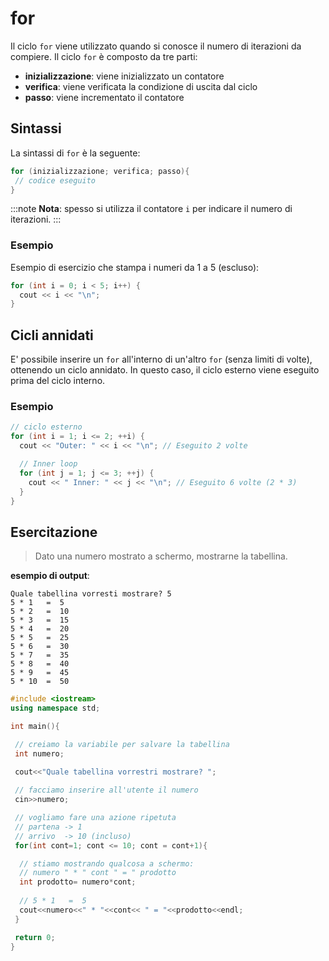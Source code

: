 # for

Il ciclo `for` viene utilizzato quando si conosce il numero di iterazioni da compiere. Il ciclo `for` è composto da tre parti:

- **inizializzazione**: viene inizializzato un contatore
- **verifica**: viene verificata la condizione di uscita dal ciclo
- **passo**: viene incrementato il contatore

## Sintassi

La sintassi di `for` è la seguente:

```cpp
for (inizializzazione; verifica; passo){
 // codice eseguito
}
```

:::note
**Nota**: spesso si utilizza il contatore `i` per indicare il numero di iterazioni.
:::

### Esempio

Esempio di esercizio che stampa i numeri da 1 a 5 (escluso):

```cpp
for (int i = 0; i < 5; i++) {
  cout << i << "\n";
}
```

## Cicli annidati

E' possibile inserire un `for` all'interno di un'altro `for` (senza limiti di volte), ottenendo un ciclo annidato. In questo caso, il ciclo esterno viene eseguito prima del ciclo interno.

### Esempio

```cpp
// ciclo esterno
for (int i = 1; i <= 2; ++i) {
  cout << "Outer: " << i << "\n"; // Eseguito 2 volte

  // Inner loop
  for (int j = 1; j <= 3; ++j) {
    cout << " Inner: " << j << "\n"; // Eseguito 6 volte (2 * 3)
  }
}
```

## Esercitazione

> Dato una numero mostrato a schermo, mostrarne la tabellina.

**esempio di output**:

```text
Quale tabellina vorresti mostrare? 5
5 * 1   =  5
5 * 2   =  10
5 * 3   =  15
5 * 4   =  20
5 * 5   =  25
5 * 6   =  30
5 * 7   =  35
5 * 8   =  40
5 * 9   =  45
5 * 10  =  50
```

```cpp
#include <iostream>
using namespace std;

int main(){

 // creiamo la variabile per salvare la tabellina
 int numero;
 
 cout<<"Quale tabellina vorrestri mostrare? ";

 // facciamo inserire all'utente il numero
 cin>>numero;

 // vogliamo fare una azione ripetuta
 // partena -> 1
 // arrivo  -> 10 (incluso)
 for(int cont=1; cont <= 10; cont = cont+1){

  // stiamo mostrando qualcosa a schermo:
  // numero " * " cont " = " prodotto
  int prodotto= numero*cont;
  
  // 5 * 1   =  5
  cout<<numero<<" * "<<cont<< " = "<<prodotto<<endl;
 }

 return 0;
}
```
